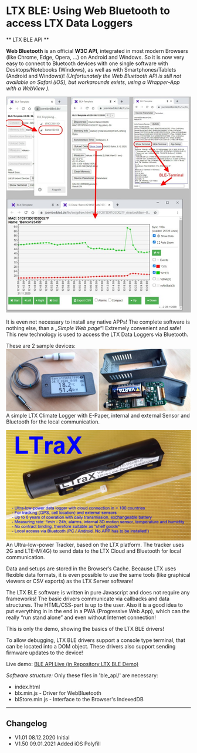 # LTX BLE: Using Web Bluetooth to access LTX Data Loggers #
** LTX BLE API **

__Web Bluetooth__ is an official __W3C API__, integrated in most modern Browsers (like Chrome, Edge, Opera, …) 
on Android and Windows. So it is now very easy to connect to Bluetooth devices 
with one single software with Desktops/Notebooks (Windows), as well as with Smartphones/Tablets (Android and Windows)! 
_(Unfortunately the Web Bluetooth API is still not available on Safari (iOS), but workarounds exists, using a Wrapper-App with a WebView )._

!['Some Screenshots of the LTX BLE Demo (only visible in Repository LTX BLE Demo)'](./docs/ble_all.jpg "Some Screenshots of the LTX BLE Demo")

It is even not necessary to install any native APPs! The complete software is nothing else, than a _„Simple Web page“_! Extremely convenient and safe!
This new technology is used to access the LTX Data Loggers via Bluetooth. 

These are 2 sample devices:
!['LTX BLE E-Paper (only visible in Repository LTX BLE Demo)'](./docs/epa_logger2.jpg "LTX BLE E-Paper")
A simple LTX Climate Logger with E-Paper, internal and external Sensor and Bluetooth for the local communication.

!['LTraX Tracker (only visible in Repository LTX BLE Demo)'](./docs/LTrax_Tracker.jpg "LTraX Tracker")
An Ultra-low-power Tracker, based on the LTX platform. The tracker uses 2G and LTE-M(4G) to send data to the LTX Cloud and Bluetooth for local communication.

Data and setups are stored in the Browser’s Cache. Because LTX uses flexible data formats, it is even possible to use the same tools (like graphical viewers or CSV exports) 
as the LTX Server software! 

The LTX BLE software is written in pure Javascript and does not require any frameworks! The basic drivers communicate via callbacks and data structures.
The HTML/CSS-part is up to the user. Also it is a good idea to put everything in in the end in a PWA (Progressive Web App),
which can the really “run stand alone” and even without Internet connection!

This is only the demo, showing the basics of the LTX BLE drivers! 

To allow debugging, LTX BLE drivers support a console type terminal, that can be located into a DOM object.
These drivers also support sending firmware updates to the device!

Live demo: [BLE API Live (in Repository LTX BLE Demo)](https://joembedded.github.io/ltx_ble_demo/ble_api/index.html)

*Software structure:*
Only these files in 'ble_api/' are necessary:
- index.html
- blx.min.js - Driver for WebBluetooth
- blStore.min.js - Interface to the Browser's IndexedDB


---

## Changelog ##
- V1.01 08.12.2020 Initial
- V1.50 09.01.2021 Added iOS Polyfill


